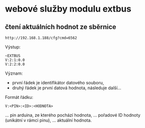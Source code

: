 # webové služby modulu extbus

## čtení aktuálních hodnot ze sběrnice

```
http://192.168.1.188/cfg?cmd=6562
```

Výstup:
```
~EXTBUS
V:2:1:0.0
V:2:2:0.0

```

Význam:
- první řádek je identifikátor datového souboru,
- druhý řádek je první datová hodnota, následuje další...

Formát řádku:
```
V:<PIN>:<ID>:<HODNOTA>
```
<PIN> ... pin arduina, ze kterého pochází hodnota,
<ID> ... pořadové ID hodnoty (unikátní v rámci pinu),
<HODNOTA> ... aktuální hodnota.
